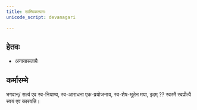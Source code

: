 ```yaml
---  
title: सात्त्विकत्यागः
unicode_script: devanagari  
  
---
```



## हेतवः

- अनायासतायै

## कर्मारम्भे

भगवान्/ सत्यं एव स्व-नियाम्य, स्व-आराधना एक-प्रयोजनाय, स्व-शेष-भूतेन मया, इदम् ?? स्वस्मै स्वप्रीत्यै स्वयं एव कारयति।
